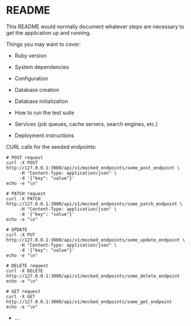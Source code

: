 # README

This README would normally document whatever steps are necessary to get the
application up and running.

Things you may want to cover:

* Ruby version

* System dependencies

* Configuration

* Database creation

* Database initialization

* How to run the test suite

* Services (job queues, cache servers, search engines, etc.)

* Deployment instructions

CURL calls for the seeded endpoints:
```
# POST request
curl -X POST http://127.0.0.1:3000/api/v1/mocked_endpoints/some_post_endpoint \
     -H "Content-Type: application/json" \
     -d '{"key": "value"}'
echo -e "\n"

# PATCH request
curl -X PATCH http://127.0.0.1:3000/api/v1/mocked_endpoints/some_patch_endpoint \
     -H "Content-Type: application/json" \
     -d '{"key": "value"}'
echo -e "\n"

# UPDATE
curl -X PUT http://127.0.0.1:3000/api/v1/mocked_endpoints/some_update_endpoint \
     -H "Content-Type: application/json" \
     -d '{"key": "value"}'
echo -e "\n"

# DELETE request
curl -X DELETE http://127.0.0.1:3000/api/v1/mocked_endpoints/some_delete_endpoint
echo -e "\n"

# GET request
curl -X GET http://127.0.0.1:3000/api/v1/mocked_endpoints/some_get_endpoint
echo -e "\n"
```

* ...
